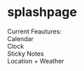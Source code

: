 # splashpage
Current Feautures:
<br>Calendar
<br>Clock
<br>Sticky Notes
<br>Location + Weather
<br><br><a href="https://github.com/cantcodetbh/splashpage"></a>
